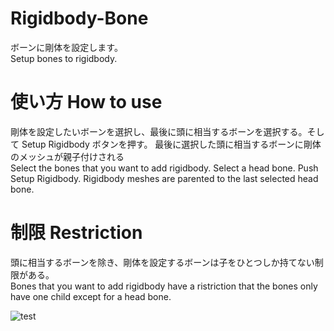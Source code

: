 # Rigidbody-Bone
ボーンに剛体を設定します。  
Setup bones to rigidbody.

# 使い方 How to use
剛体を設定したいボーンを選択し、最後に頭に相当するボーンを選択する。そして Setup Rigidbody ボタンを押す。
最後に選択した頭に相当するボーンに剛体のメッシュが親子付けされる  
Select the bones that you want to add rigidbody. Select a head bone. Push Setup Rigidbody. 
Rigidbody meshes are parented to the last selected head bone.

# 制限 Restriction
頭に相当するボーンを除き、剛体を設定するボーンは子をひとつしか持てない制限がある。  
Bones that you want to add rigidbody have a ristriction that the bones only have one child except for a head bone.

![test]([https://github.com/dskjal/Rigidbody-Bone/blob/master/ramified-bones.jpg)
